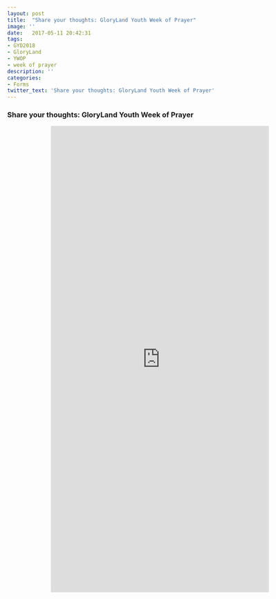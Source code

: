 ```yaml
---
layout: post
title:  "Share your thoughts: GloryLand Youth Week of Prayer"
image: ''
date:   2017-05-11 20:42:31
tags:
- GYD2018
- GloryLand
- YWOP
- week of prayer
description: ''
categories:
- Forms
twitter_text: 'Share your thoughts: GloryLand Youth Week of Prayer'
---
```

### Share your thoughts: GloryLand Youth Week of Prayer 

<iframe src="https://docs.google.com/forms/d/e/1FAIpQLSciRMkJ9Sh84VrCQpx_fjnEmJbBkFkj5qtwC9_uHCRbJghfhg/viewform?embedded=true" width="100%" height="1080px" style="margin-left:20%"frameborder="0" allowfullscreen marginheight="0" marginwidth="0">Loading...</iframe>

